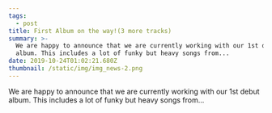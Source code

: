 ```yaml
---
tags:
  - post
title: First Album on the way!(3 more tracks)
summary: >-
  We are happy to announce that we are currently working with our 1st debut
  album. This includes a lot of funky but heavy songs from...
date: 2019-10-24T01:02:21.680Z
thumbnail: /static/img/img_news-2.png
---
```

We are happy to announce that we are currently working with our 1st debut album. This includes a lot of funky but heavy songs from...
